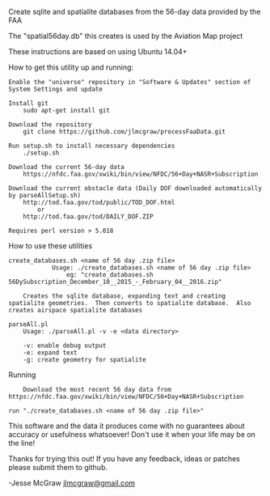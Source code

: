 Create sqlite and spatialite databases from the 56-day data provided by the FAA 

The "spatial56day.db" this creates is used by the Aviation Map project

These instructions are based on using Ubuntu 14.04+

How to get this utility up and running:

	Enable the "universe" repository in "Software & Updates" section of System Settings and update

	Install git
		sudo apt-get install git

	Download the repository
		git clone https://github.com/jlmcgraw/processFaaData.git

	Run setup.sh to install necessary dependencies
		./setup.sh

	Download the current 56-day data
		https://nfdc.faa.gov/xwiki/bin/view/NFDC/56+Day+NASR+Subscription

	Download the current obstacle data (Daily DOF downloaded automatically by parseAllSetup.sh)
		http://tod.faa.gov/tod/public/TOD_DOF.html
			or
		http://tod.faa.gov/tod/DAILY_DOF.ZIP

	Requires perl version > 5.018

How to use these utilities

	create_databases.sh <name of 56 day .zip file>
                Usage: ./create_databases.sh <name of 56 day .zip file>
                    eg: "create_databases.sh 56DySubscription_December_10__2015_-_February_04__2016.zip"
                    
		Creates the sqlite database, expanding text and creating spatialite geometries.  Then converts to spatialite database.  Also creates airspace spatialite databases

	parseAll.pl
		Usage: ./parseAll.pl -v -e <data directory>

		-v: enable debug output
		-e: expand text
		-g: create geometry for spatialite
 
Running

        Download the most recent 56 day data from https://nfdc.faa.gov/xwiki/bin/view/NFDC/56+Day+NASR+Subscription
	
	run "./create_databases.sh <name of 56 day .zip file>"


This software and the data it produces come with no guarantees about accuracy or usefulness whatsoever!  Don't use it when your life may be on the line!

Thanks for trying this out!  If you have any feedback, ideas or patches please submit them to github.

-Jesse McGraw
jlmcgraw@gmail.com
